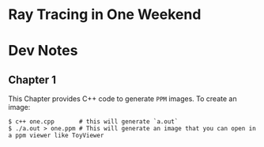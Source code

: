 # Ray Tracing in One Weekend

# Dev Notes
## Chapter 1
This Chapter provides C++ code to generate `PPM` images. To create an image:
```
$ c++ one.cpp       # this will generate `a.out`
$ ./a.out > one.ppm # This will generate an image that you can open in a ppm viewer like ToyViewer
```